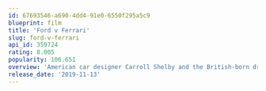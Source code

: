```yaml
---
id: 67693546-a690-4dd4-91e0-6550f295a5c9
blueprint: film
title: 'Ford v Ferrari'
slug: ford-v-ferrari
api_id: 359724
rating: 8.005
popularity: 106.651
overview: 'American car designer Carroll Shelby and the British-born driver Ken Miles work together to battle corporate interference, the laws of physics, and their own personal demons to build a revolutionary race car for Ford Motor Company and take on the dominating race cars of Enzo Ferrari at the 24 Hours of Le Mans in France in 1966.'
release_date: '2019-11-13'
---
```

